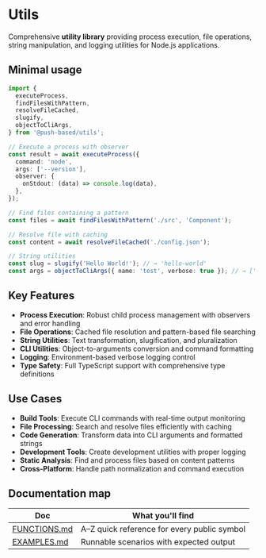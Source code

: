 # Utils

Comprehensive **utility library** providing process execution, file operations, string manipulation, and logging utilities for Node.js applications.

## Minimal usage

```ts
import {
  executeProcess,
  findFilesWithPattern,
  resolveFileCached,
  slugify,
  objectToCliArgs,
} from '@push-based/utils';

// Execute a process with observer
const result = await executeProcess({
  command: 'node',
  args: ['--version'],
  observer: {
    onStdout: (data) => console.log(data),
  },
});

// Find files containing a pattern
const files = await findFilesWithPattern('./src', 'Component');

// Resolve file with caching
const content = await resolveFileCached('./config.json');

// String utilities
const slug = slugify('Hello World!'); // → 'hello-world'
const args = objectToCliArgs({ name: 'test', verbose: true }); // → ['--name="test"', '--verbose']
```

## Key Features

- **Process Execution**: Robust child process management with observers and error handling
- **File Operations**: Cached file resolution and pattern-based file searching
- **String Utilities**: Text transformation, slugification, and pluralization
- **CLI Utilities**: Object-to-arguments conversion and command formatting
- **Logging**: Environment-based verbose logging control
- **Type Safety**: Full TypeScript support with comprehensive type definitions

## Use Cases

- **Build Tools**: Execute CLI commands with real-time output monitoring
- **File Processing**: Search and resolve files efficiently with caching
- **Code Generation**: Transform data into CLI arguments and formatted strings
- **Development Tools**: Create development utilities with proper logging
- **Static Analysis**: Find and process files based on content patterns
- **Cross-Platform**: Handle path normalization and command execution

## Documentation map

| Doc                            | What you'll find                            |
| ------------------------------ | ------------------------------------------- |
| [FUNCTIONS.md](./FUNCTIONS.md) | A–Z quick reference for every public symbol |
| [EXAMPLES.md](./EXAMPLES.md)   | Runnable scenarios with expected output     |
